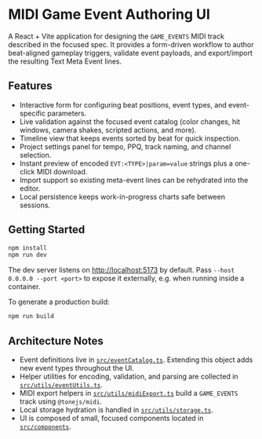 # MIDI Game Event Authoring UI

A React + Vite application for designing the `GAME_EVENTS` MIDI track described in the focused
spec. It provides a form-driven workflow to author beat-aligned gameplay triggers, validate event
payloads, and export/import the resulting Text Meta Event lines.

## Features

- Interactive form for configuring beat positions, event types, and event-specific parameters.
- Live validation against the focused event catalog (color changes, hit windows, camera shakes,
  scripted actions, and more).
- Timeline view that keeps events sorted by beat for quick inspection.
- Project settings panel for tempo, PPQ, track naming, and channel selection.
- Instant preview of encoded `EVT:<TYPE>|param=value` strings plus a one-click MIDI download.
- Import support so existing meta-event lines can be rehydrated into the editor.
- Local persistence keeps work-in-progress charts safe between sessions.

## Getting Started

```bash
npm install
npm run dev
```

The dev server listens on [http://localhost:5173](http://localhost:5173) by default. Pass
`--host 0.0.0.0 --port <port>` to expose it externally, e.g. when running inside a container.

To generate a production build:

```bash
npm run build
```

## Architecture Notes

- Event definitions live in [`src/eventCatalog.ts`](src/eventCatalog.ts). Extending this object adds
  new event types throughout the UI.
- Helper utilities for encoding, validation, and parsing are collected in
  [`src/utils/eventUtils.ts`](src/utils/eventUtils.ts).
- MIDI export helpers in [`src/utils/midiExport.ts`](src/utils/midiExport.ts) build a
  `GAME_EVENTS` track using `@tonejs/midi`.
- Local storage hydration is handled in [`src/utils/storage.ts`](src/utils/storage.ts).
- UI is composed of small, focused components located in [`src/components`](src/components).
